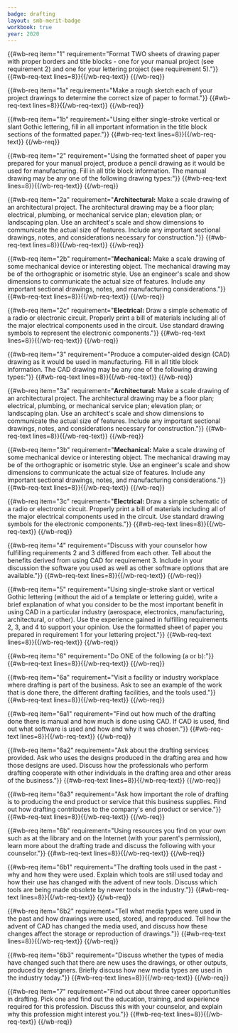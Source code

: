 ```yaml
---
badge: drafting
layout: smb-merit-badge
workbook: true
year: 2020
---
```



{{#wb-req item="1" requirement="Format TWO sheets of drawing paper with proper borders and title blocks - one for your manual project (see requirement 2) and one for your lettering project (see requirement 5)."}}
{{#wb-req-text lines=8}}{{/wb-req-text}}
{{/wb-req}}

{{#wb-req item="1a" requirement="Make a rough sketch each of your project drawings to determine the correct size of paper to format."}}
{{#wb-req-text lines=8}}{{/wb-req-text}}
{{/wb-req}}

{{#wb-req item="1b" requirement="Using either single-stroke vertical or slant Gothic lettering, fill in all important information in the title block sections of the formatted paper."}}
{{#wb-req-text lines=8}}{{/wb-req-text}}
{{/wb-req}}

{{#wb-req item="2" requirement="Using the formatted sheet of paper you prepared for your manual project, produce a pencil drawing as it would be used for manufacturing. Fill in all title block information. The manual drawing may be any one of the following drawing types:"}}
{{#wb-req-text lines=8}}{{/wb-req-text}}
{{/wb-req}}

{{#wb-req item="2a" requirement="**Architectural:** Make a scale drawing of an architectural project. The architectural drawing may be a floor plan; electrical, plumbing, or mechanical service plan; elevation plan; or landscaping plan. Use an architect's scale and show dimensions to communicate the actual size of features. Include any important sectional drawings, notes, and considerations necessary for construction."}}
{{#wb-req-text lines=8}}{{/wb-req-text}}
{{/wb-req}}

{{#wb-req item="2b" requirement="**Mechanical:** Make a scale drawing of some mechanical device or interesting object. The mechanical drawing may be of the orthographic or isometric style. Use an engineer's scale and show dimensions to communicate the actual size of features. Include any important sectional drawings, notes, and manufacturing considerations."}}
{{#wb-req-text lines=8}}{{/wb-req-text}}
{{/wb-req}}

{{#wb-req item="2c" requirement="**Electrical:** Draw a simple schematic of a radio or electronic circuit. Properly print a bill of materials including all of the major electrical components used in the circuit. Use standard drawing symbols to represent the electronic components."}}
{{#wb-req-text lines=8}}{{/wb-req-text}}
{{/wb-req}}

{{#wb-req item="3" requirement="Produce a computer-aided design (CAD) drawing as it would be used in manufacturing. Fill in all title block information. The CAD drawing may be any one of the following drawing types:"}}
{{#wb-req-text lines=8}}{{/wb-req-text}}
{{/wb-req}}

{{#wb-req item="3a" requirement="**Architectural:** Make a scale drawing of an architectural project. The architectural drawing may be a floor plan; electrical, plumbing, or mechanical service plan; elevation plan; or landscaping plan. Use an architect's scale and show dimensions to communicate the actual size of features. Include any important sectional drawings, notes, and considerations necessary for construction."}}
{{#wb-req-text lines=8}}{{/wb-req-text}}
{{/wb-req}}

{{#wb-req item="3b" requirement="**Mechanical:** Make a scale drawing of some mechanical device or interesting object. The mechanical drawing may be of the orthographic or isometric style. Use an engineer's scale and show dimensions to communicate the actual size of features. Include any important sectional drawings, notes, and manufacturing considerations."}}
{{#wb-req-text lines=8}}{{/wb-req-text}}
{{/wb-req}}

{{#wb-req item="3c" requirement="**Electrical:** Draw a simple schematic of a radio or electronic circuit. Properly print a bill of materials including all of the major electrical components used in the circuit. Use standard drawing symbols for the electronic components."}}
{{#wb-req-text lines=8}}{{/wb-req-text}}
{{/wb-req}}

{{#wb-req item="4" requirement="Discuss with your counselor how fulfilling requirements 2 and 3 differed from each other. Tell about the benefits derived from using CAD for requirement 3. Include in your discussion the software you used as well as other software options that are available."}}
{{#wb-req-text lines=8}}{{/wb-req-text}}
{{/wb-req}}

{{#wb-req item="5" requirement="Using single-stroke slant or vertical Gothic lettering (without the aid of a template or lettering guide), write a brief explanation of what you consider to be the most important benefit in using CAD in a particular industry (aerospace, electronics, manufacturing, architectural, or other). Use the experience gained in fulfilling requirements 2, 3, and 4 to support your opinion. Use the formatted sheet of paper you prepared in requirement 1 for your lettering project."}}
{{#wb-req-text lines=8}}{{/wb-req-text}}
{{/wb-req}}

{{#wb-req item="6" requirement="Do ONE of the following (a or b):"}}
{{#wb-req-text lines=8}}{{/wb-req-text}}
{{/wb-req}}

{{#wb-req item="6a" requirement="Visit a facility or industry workplace where drafting is part of the business. Ask to see an example of the work that is done there, the different drafting facilities, and the tools used."}}
{{#wb-req-text lines=8}}{{/wb-req-text}}
{{/wb-req}}

{{#wb-req item="6a1" requirement="Find out how much of the drafting done there is manual and how much is done using CAD. If CAD is used, find out what software is used and how and why it was chosen."}}
{{#wb-req-text lines=8}}{{/wb-req-text}}
{{/wb-req}}

{{#wb-req item="6a2" requirement="Ask about the drafting services provided. Ask who uses the designs produced in the drafting area and how those designs are used. Discuss how the professionals who perform drafting cooperate with other individuals in the drafting area and other areas of the business."}}
{{#wb-req-text lines=8}}{{/wb-req-text}}
{{/wb-req}}

{{#wb-req item="6a3" requirement="Ask how important the role of drafting is to producing the end product or service that this business supplies. Find out how drafting contributes to the company's end product or service."}}
{{#wb-req-text lines=8}}{{/wb-req-text}}
{{/wb-req}}

{{#wb-req item="6b" requirement="Using resources you find on your own such as at the library and on the Internet (with your parent's permission), learn more about the drafting trade and discuss the following with your counselor."}}
{{#wb-req-text lines=8}}{{/wb-req-text}}
{{/wb-req}}

{{#wb-req item="6b1" requirement="The drafting tools used in the past - why and how they were used. Explain which tools are still used today and how their use has changed with the advent of new tools. Discuss which tools are being made obsolete by newer tools in the industry."}}
{{#wb-req-text lines=8}}{{/wb-req-text}}
{{/wb-req}}

{{#wb-req item="6b2" requirement="Tell what media types were used in the past and how drawings were used, stored, and reproduced. Tell how the advent of CAD has changed the media used, and discuss how these changes affect the storage or reproduction of drawings."}}
{{#wb-req-text lines=8}}{{/wb-req-text}}
{{/wb-req}}

{{#wb-req item="6b3" requirement="Discuss whether the types of media have changed such that there are new uses the drawings, or other outputs, produced by designers. Briefly discuss how new media types are used in the industry today."}}
{{#wb-req-text lines=8}}{{/wb-req-text}}
{{/wb-req}}

{{#wb-req item="7" requirement="Find out about three career opportunities in drafting. Pick one and find out the education, training, and experience required for this profession. Discuss this with your counselor, and explain why this profession might interest you."}}
{{#wb-req-text lines=8}}{{/wb-req-text}}
{{/wb-req}}
